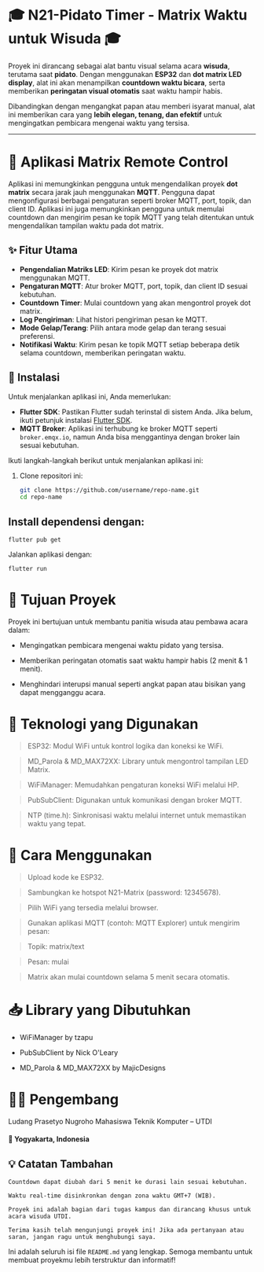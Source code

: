# 🎓 N21-Pidato Timer - Matrix Waktu untuk Wisuda 🎓

Proyek ini dirancang sebagai alat bantu visual selama acara **wisuda**, terutama saat **pidato**. Dengan menggunakan **ESP32** dan **dot matrix LED display**, alat ini akan menampilkan **countdown waktu bicara**, serta memberikan **peringatan visual otomatis** saat waktu hampir habis. 

Dibandingkan dengan mengangkat papan atau memberi isyarat manual, alat ini memberikan cara yang **lebih elegan, tenang, dan efektif** untuk mengingatkan pembicara mengenai waktu yang tersisa.

---

# 📱 Aplikasi Matrix Remote Control

Aplikasi ini memungkinkan pengguna untuk mengendalikan proyek **dot matrix** secara jarak jauh menggunakan **MQTT**. Pengguna dapat mengonfigurasi berbagai pengaturan seperti broker MQTT, port, topik, dan client ID. Aplikasi ini juga memungkinkan pengguna untuk memulai countdown dan mengirim pesan ke topik MQTT yang telah ditentukan untuk mengendalikan tampilan waktu pada dot matrix.

## ✨ Fitur Utama

- **Pengendalian Matriks LED**: Kirim pesan ke proyek dot matrix menggunakan MQTT.
- **Pengaturan MQTT**: Atur broker MQTT, port, topik, dan client ID sesuai kebutuhan.
- **Countdown Timer**: Mulai countdown yang akan mengontrol proyek dot matrix.
- **Log Pengiriman**: Lihat histori pengiriman pesan ke MQTT.
- **Mode Gelap/Terang**: Pilih antara mode gelap dan terang sesuai preferensi.
- **Notifikasi Waktu**: Kirim pesan ke topik MQTT setiap beberapa detik selama countdown, memberikan peringatan waktu.

## 🚀 Instalasi

Untuk menjalankan aplikasi ini, Anda memerlukan:

- **Flutter SDK**: Pastikan Flutter sudah terinstal di sistem Anda. Jika belum, ikuti petunjuk instalasi [Flutter SDK](https://flutter.dev/docs/get-started/install).
- **MQTT Broker**: Aplikasi ini terhubung ke broker MQTT seperti `broker.emqx.io`, namun Anda bisa menggantinya dengan broker lain sesuai kebutuhan.

Ikuti langkah-langkah berikut untuk menjalankan aplikasi ini:

1. Clone repositori ini:
   ```bash
   git clone https://github.com/username/repo-name.git
   cd repo-name
    ```
## Install dependensi dengan:

```
flutter pub get
```
Jalankan aplikasi dengan:

```
flutter run
```

# 🎯 Tujuan Proyek
Proyek ini bertujuan untuk membantu panitia wisuda atau pembawa acara dalam:

- Mengingatkan pembicara mengenai waktu pidato yang tersisa.

- Memberikan peringatan otomatis saat waktu hampir habis (2 menit & 1 menit).

- Menghindari interupsi manual seperti angkat papan atau bisikan yang dapat mengganggu acara.

# 🧰 Teknologi yang Digunakan
> ESP32: Modul WiFi untuk kontrol logika dan koneksi ke WiFi.

>MD_Parola & MD_MAX72XX: Library untuk mengontrol tampilan LED Matrix.

>WiFiManager: Memudahkan pengaturan koneksi WiFi melalui HP.

>PubSubClient: Digunakan untuk komunikasi dengan broker MQTT.

>NTP (time.h): Sinkronisasi waktu melalui internet untuk memastikan waktu yang tepat.

# 🚀 Cara Menggunakan
>Upload kode ke ESP32.

>Sambungkan ke hotspot N21-Matrix (password: 12345678).

>Pilih WiFi yang tersedia melalui browser.

>Gunakan aplikasi MQTT (contoh: MQTT Explorer) untuk mengirim pesan:

>Topik: matrix/text

>Pesan: mulai

>Matrix akan mulai countdown selama 5 menit secara otomatis.

<!-- # 📷 Demo Proyek
(Foto alat digunakan di wisuda atau saat testing bisa ditambahkan di sini) -->

# 📥 Library yang Dibutuhkan
- WiFiManager by tzapu

- PubSubClient by Nick O'Leary

- MD_Parola & MD_MAX72XX by MajicDesigns

# 👨‍💻 Pengembang
Ludang Prasetyo Nugroho
Mahasiswa Teknik Komputer – UTDI
#### 📍 Yogyakarta, Indonesia

## 💡 Catatan Tambahan
```
Countdown dapat diubah dari 5 menit ke durasi lain sesuai kebutuhan.

Waktu real-time disinkronkan dengan zona waktu GMT+7 (WIB).

Proyek ini adalah bagian dari tugas kampus dan dirancang khusus untuk acara wisuda UTDI.

Terima kasih telah mengunjungi proyek ini! Jika ada pertanyaan atau saran, jangan ragu untuk menghubungi saya.

```

Ini adalah seluruh isi file `README.md` yang lengkap. Semoga membantu untuk membuat proyekmu lebih terstruktur dan informatif!